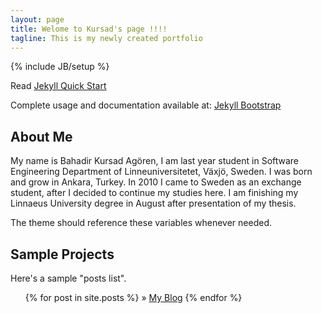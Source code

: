 ```yaml
---
layout: page
title: Welome to Kursad's page !!!!
tagline: This is my newly created portfolio
---
```

{% include JB/setup %}

Read [Jekyll Quick Start](http://jekyllbootstrap.com/usage/jekyll-quick-start.html)

Complete usage and documentation available at: [Jekyll Bootstrap](http://jekyllbootstrap.com)

## About Me

My name is Bahadir Kursad Agören, I am last year student in Software Engineering Department of
Linneuniversitetet, Växjö, Sweden. I was born and grow in Ankara, Turkey. In 2010 I came to Sweden as an
exchange student, after I decided to continue my studies here. I am finishing my Linnaeus University degree in
August after presentation of my thesis.


The theme should reference these variables whenever needed.
    
## Sample Projects

Here's a sample "posts list".

<ul class="posts">
  {% for post in site.posts %}
    &raquo; <a href="publicabstract.blogspot.se">My Blog</a></li>
  {% endfor %}
</ul>




